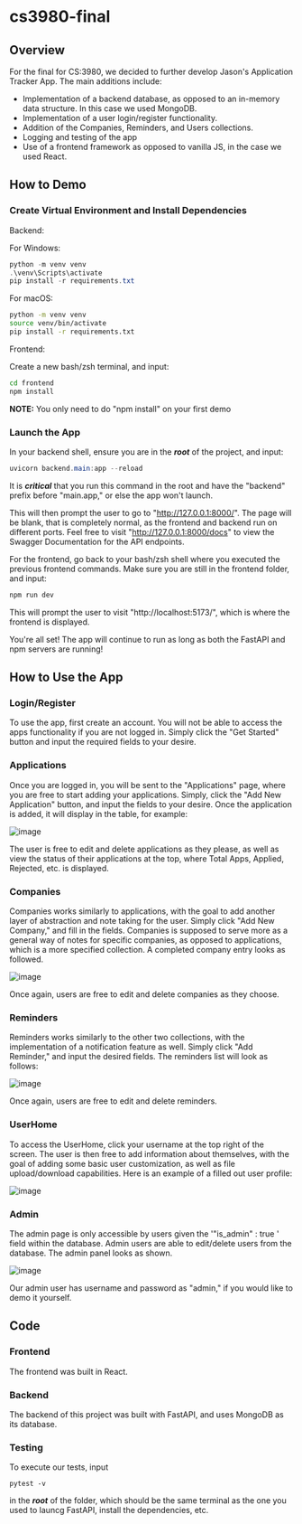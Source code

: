 # cs3980-final

## Overview

For the final for CS:3980, we decided to further develop Jason's Application Tracker App. The main additions include:
- Implementation of a backend database, as opposed to an in-memory data structure. In this case we used MongoDB.
- Implementation of a user login/register functionality.
- Addition of the Companies, Reminders, and Users collections.
- Logging and testing of the app
- Use of a frontend framework as opposed to vanilla JS, in the case we used React.

## How to Demo

### Create Virtual Environment and Install Dependencies

Backend:

For Windows:

```powershell
python -m venv venv
.\venv\Scripts\activate
pip install -r requirements.txt
```

For macOS:

```zsh
python -m venv venv
source venv/bin/activate
pip install -r requirements.txt
```

Frontend:

Create a new bash/zsh terminal, and input: 

```bash
cd frontend
npm install
```

**NOTE:** You only need to do "npm install" on your first demo

### Launch the App

In your backend shell, ensure you are in the ***root*** of the project, and input:

```powershell
uvicorn backend.main:app --reload
```

It is ***critical*** that you run this command in the root and have the "backend" prefix before "main.app," or else the app won't launch.

This will then prompt the user to go to "http://127.0.0.1:8000/". The page will be blank, that is completely normal, as the frontend and backend run on different ports. Feel free to visit "http://127.0.0.1:8000/docs" to view the Swagger Documentation for the API endpoints. 

For the frontend, go back to your bash/zsh shell where you executed the previous frontend commands. Make sure you are still in the frontend folder, and input:

```bash
npm run dev
```

This will prompt the user to visit "http://localhost:5173/", which is where the frontend is displayed. 

You're all set! The app will continue to run as long as both the FastAPI and npm servers are running!

## How to Use the App

### Login/Register

To use the app, first create an account. You will not be able to access the apps functionality if you are not logged in. Simply click the "Get Started" button and input the required fields to your desire.

### Applications

Once you are logged in, you will be sent to the "Applications" page, where you are free to start adding your applications. Simply, click the "Add New Application" button, and input the fields to your desire. Once the application is added, it will display in the table, for example:

![image](https://github.com/user-attachments/assets/654e6cdd-f649-4720-9880-2fb3b937fbb3)

The user is free to edit and delete applications as they please, as well as view the status of their applications at the top, where Total Apps, Applied, Rejected, etc. is displayed.

### Companies

Companies works similarly to applications, with the goal to add another layer of abstraction and note taking for the user. Simply click "Add New Company," and fill in the fields. Companies is supposed to serve more as a general way of notes for specific companies, as opposed to applications, which is a more specified collection. A completed company entry looks as followed.

![image](https://github.com/user-attachments/assets/51ab7844-0b09-4620-917d-5c15f1a54c47)

Once again, users are free to edit and delete companies as they choose.

### Reminders

Reminders works similarly to the other two collections, with the implementation of a notification feature as well. Simply click "Add Reminder," and input the desired fields. The reminders list will look as follows:

![image](https://github.com/user-attachments/assets/32d03827-2f97-4263-b907-89341a2bc6b0)

Once again, users are free to edit and delete reminders. 

### UserHome

To access the UserHome, click your username at the top right of the screen. The user is then free to add information about themselves, with the goal of adding some basic user customization, as well as file upload/download capabilities. Here is an example of a filled out user profile:

![image](https://github.com/user-attachments/assets/45db9997-d4b5-4092-9821-bac908148ee2)


### Admin

The admin page is only accessible by users given the '"is_admin" : true ' field within the database. Admin users are able to edit/delete users from the database. The admin panel looks as shown.

![image](https://github.com/user-attachments/assets/27f79497-96e6-4c71-8bca-aeeef1b9bda0)

Our admin user has username and password as "admin," if you would like to demo it yourself.

## Code

### Frontend

The frontend was built in React.

### Backend

The backend of this project was built with FastAPI, and uses MongoDB as its database. 

### Testing

To execute our tests, input 

```
pytest -v
```

in the ***root*** of the folder, which should be the same terminal as the one you used to launcg FastAPI, install the dependencies, etc.
